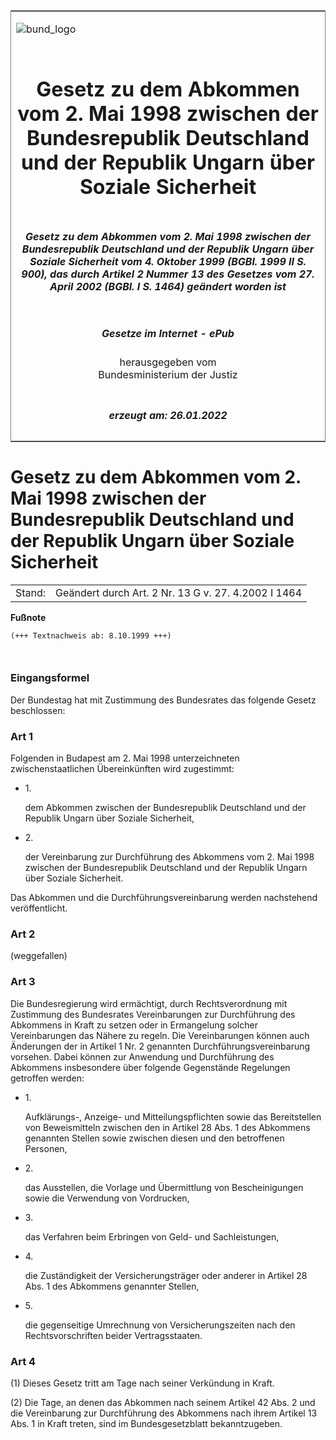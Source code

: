 <span id="DECKBLATT.html"></span>

<table border="0" frame="border" width="100%">

<tr valign="top">

<td align="left">

![bund\_logo](BfJ_2021_Web_de_de.gif)

</td>

<td align="right">

 

</td>

</tr>

<tr align="center" valign="middle">

<td colspan="2">

# Gesetz zu dem Abkommen vom 2. Mai 1998 zwischen der Bundesrepublik Deutschland und der Republik Ungarn über Soziale Sicherheit

</td>

</tr>

<tr align="center" valign="middle">

<td colspan="2">

##### Gesetz zu dem Abkommen vom 2. Mai 1998 zwischen der Bundesrepublik Deutschland und der Republik Ungarn über Soziale Sicherheit vom 4. Oktober 1999 (BGBl. 1999 II S. 900), das durch Artikel 2 Nummer 13 des Gesetzes vom 27. April 2002 (BGBl. I S. 1464) geändert worden ist

</td>

</tr>

<tr align="center" valign="middle">

<td colspan="2">

  
  

##### Gesetze im Internet - ePub  
  
herausgegeben vom  
Bundesministerium der Justiz

</td>

</tr>

<tr align="center" valign="bottom">

<td colspan="2">

  
  

##### erzeugt am: 26.01.2022

</td>

</tr>

</table>

<span id="BJNR090020999.html"></span>

# Gesetz zu dem Abkommen vom 2. Mai 1998 zwischen der Bundesrepublik Deutschland und der Republik Ungarn über Soziale Sicherheit

<div>

<div class="jnhtml">

|        |                                                     |
| ------ | --------------------------------------------------- |
| Stand: | Geändert durch Art. 2 Nr. 13 G v. 27. 4.2002 I 1464 |

</div>

</div>

<div>

  
**Fußnote**

<div class="jnhtml">

<div>

<div class="jurAbsatz">

  

``` 
(+++ Textnachweis ab: 8.10.1999 +++)

 
```

</div>

</div>

</div>

</div>

<span id="BJNR090020999BJNE000100310.html"></span>

### Eingangsformel  

<div>

<div class="jnhtml">

<div>

<div class="jurAbsatz">

Der Bundestag hat mit Zustimmung des Bundesrates das folgende Gesetz
beschlossen:

</div>

</div>

</div>

</div>

<span id="BJNR090020999BJNE000200310.html"></span>

### Art 1  

<div>

<div class="jnhtml">

<div>

<div class="jurAbsatz">

Folgenden in Budapest am 2. Mai 1998 unterzeichneten zwischenstaatlichen
Übereinkünften wird zugestimmt:

  - 1\.
    
    <div style="">
    
    dem Abkommen zwischen der Bundesrepublik Deutschland und der
    Republik Ungarn über Soziale Sicherheit,
    
    </div>

  - 2\.
    
    <div style="">
    
    der Vereinbarung zur Durchführung des Abkommens vom 2. Mai 1998
    zwischen der Bundesrepublik Deutschland und der Republik Ungarn über
    Soziale Sicherheit.
    
    </div>

Das Abkommen und die Durchführungsvereinbarung werden nachstehend
veröffentlicht.

</div>

</div>

</div>

</div>

<span id="BJNR090020999BJNE000301308.html"></span>

### Art 2  

<div>

<div class="jnhtml">

<div>

<div class="jurAbsatz">

(weggefallen)

</div>

</div>

</div>

</div>

<span id="BJNR090020999BJNE000400310.html"></span>

### Art 3  

<div>

<div class="jnhtml">

<div>

<div class="jurAbsatz">

Die Bundesregierung wird ermächtigt, durch Rechtsverordnung mit
Zustimmung des Bundesrates Vereinbarungen zur Durchführung des Abkommens
in Kraft zu setzen oder in Ermangelung solcher Vereinbarungen das Nähere
zu regeln. Die Vereinbarungen können auch Änderungen der in Artikel 1
Nr. 2 genannten Durchführungsvereinbarung vorsehen. Dabei können zur
Anwendung und Durchführung des Abkommens insbesondere über folgende
Gegenstände Regelungen getroffen werden:

  - 1\.
    
    <div style="">
    
    Aufklärungs-, Anzeige- und Mitteilungspflichten sowie das
    Bereitstellen von Beweismitteln zwischen den in Artikel 28 Abs. 1
    des Abkommens genannten Stellen sowie zwischen diesen und den
    betroffenen Personen,
    
    </div>

  - 2\.
    
    <div style="">
    
    das Ausstellen, die Vorlage und Übermittlung von Bescheinigungen
    sowie die Verwendung von Vordrucken,
    
    </div>

  - 3\.
    
    <div style="">
    
    das Verfahren beim Erbringen von Geld- und Sachleistungen,
    
    </div>

  - 4\.
    
    <div style="">
    
    die Zuständigkeit der Versicherungsträger oder anderer in Artikel 28
    Abs. 1 des Abkommens genannter Stellen,
    
    </div>

  - 5\.
    
    <div style="">
    
    die gegenseitige Umrechnung von Versicherungszeiten nach den
    Rechtsvorschriften beider Vertragsstaaten.
    
    </div>

</div>

</div>

</div>

</div>

<span id="BJNR090020999BJNE000500310.html"></span>

### Art 4  

<div>

<div class="jnhtml">

<div>

<div class="jurAbsatz">

(1) Dieses Gesetz tritt am Tage nach seiner Verkündung in Kraft.

</div>

<div class="jurAbsatz">

(2) Die Tage, an denen das Abkommen nach seinem Artikel 42 Abs. 2 und
die Vereinbarung zur Durchführung des Abkommens nach ihrem Artikel 13
Abs. 1 in Kraft treten, sind im Bundesgesetzblatt bekanntzugeben.

</div>

</div>

</div>

</div>
